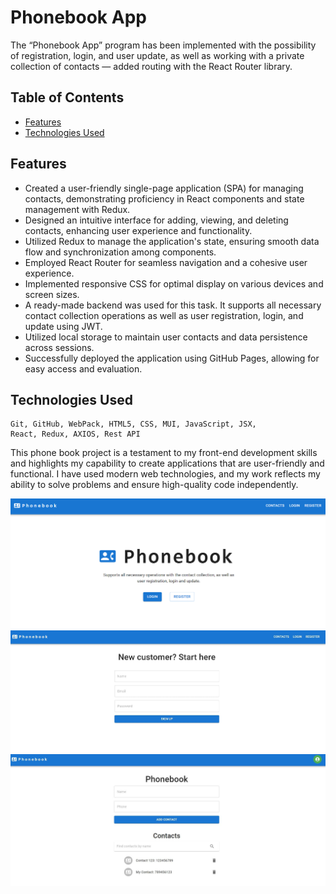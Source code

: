 # Phonebook App

The “Phonebook App” program has been implemented with the possibility of
registration, login, and user update, as well as working with a private
collection of contacts — added routing with the React Router library.

## Table of Contents

- [Features](#features)
- [Technologies Used](#technologies-used)

## Features

- Created a user-friendly single-page application (SPA) for managing contacts,
  demonstrating proficiency in React components and state management with Redux.
- Designed an intuitive interface for adding, viewing, and deleting contacts,
  enhancing user experience and functionality.
- Utilized Redux to manage the application's state, ensuring smooth data flow
  and synchronization among components.
- Employed React Router for seamless navigation and a cohesive user experience.
- Implemented responsive CSS for optimal display on various devices and screen
  sizes.
- A ready-made backend was used for this task. It supports all necessary contact
  collection operations as well as user registration, login, and update using
  JWT.
- Utilized local storage to maintain user contacts and data persistence across
  sessions.
- Successfully deployed the application using GitHub Pages, allowing for easy
  access and evaluation.

## Technologies Used

    Git, GitHub, WebPack, HTML5, CSS, MUI, JavaScript, JSX,
    React, Redux, AXIOS, Rest API

This phone book project is a testament to my front-end development skills and
highlights my capability to create applications that are user-friendly and
functional. I have used modern web technologies, and my work reflects my ability
to solve problems and ensure high-quality code independently.

<img alt="screenshot-1" src="assets/screenshot-1.jpg">

<img alt="screenshot-2" src="assets/screenshot-2.jpg">

<img alt="screenshot-3" src="assets/screenshot-3.jpg">
